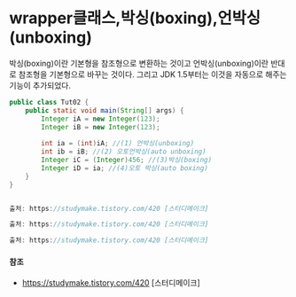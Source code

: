 # wrapper클래스,박싱(boxing),언박싱(unboxing)



 박싱(boxing)이란 기본형을 참조형으로 변환하는 것이고 언박싱(unboxing)이란 반대로 참조형을 기본형으로 바꾸는 것이다. 그리고 JDK 1.5부터는 이것을 자동으로 해주는 기능이 추가되었다.



```java
public class Tut02 {
    public static void main(String[] args) {
        Integer iA = new Integer(123);
        Integer iB = new Integer(123);
        
        int ia = (int)iA; //(1) 언박싱(unboxing)
        int ib = iB; //(2) 오토언박싱(auto unboxing)
        Integer iC = (Integer)456; //(3)박싱(boxing)
        Integer iD = ia; //(4)오토 박싱(auto boxing)
    }
}


출처: https://studymake.tistory.com/420 [스터디메이크]

출처: https://studymake.tistory.com/420 [스터디메이크]

출처: https://studymake.tistory.com/420 [스터디메이크]
```





#### 참조

- https://studymake.tistory.com/420 [스터디메이크]

